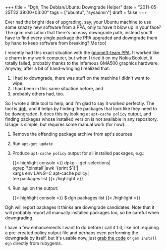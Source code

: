 +++
title = "Dgh, The Debian/Ubuntu Downgrade Helper"
date = "2011-05-25T22:39:00+03:00"
tags = ["ubuntu", "sysadmin"]
draft = false
+++

Ever had the bright idea of upgrading, say, your Ubuntu machine to use some
snazzy new software from a PPA, only to have it blow up in your face? The grim
realization that there's no easy downgrade path, instead you'll have to find
every single package the PPA upgraded and downgrade them by hand to keep
software from breaking? Me too!

<!--more-->

I recently had this exact situation with the [gnome3-team
PPA](https://launchpad.net/~gnome3-team/+archive/gnome3). It worked like a
charm in my work computer, but when I tried it on my Nokia Booklet, it totally
failed, probably thanks to the infamous GMA500 graphics hardware. Anyway,
after a bit of hand-wringing I realized that:

  1. I had to downgrade, there was stuff on the machine I didn't want to wipe,
  2. I had been in this same situation before, and
  3. probably others had, too.

So I wrote a little tool to help, and I'm glad to say it worked perfectly. The
tool is [dgh](http://github.com/ilkka/dgh), and it helps by finding the
packages that look like they need to be downgraded. It does this by looking at
`apt-cache policy` output, and finding packages whose installed version is not
available in any repository. Usage is simple, but requires some manual work
(for now):

  1. Remove the offending package archive from apt's sources
  2. Run `apt-get update`
  3. Produce `apt-cache policy` output for all installed packages, e.g.:

     {{< highlight console >}}
dpkg --get-selections| \
egrep '\binstall'|awk '{print $1}'| \
xargs env LANG=C apt-cache policy| \
tee packages.list
     {{< /highlight >}}

  4. Run `dgh` on the output:

     {{< highlight console >}}
$ dgh packages.list
     {{< /highlight >}}

Dgh will report packages it thinks are downgrade candidates. Note that it will
probably report all manually installed packages too, so be careful when
downgrading.

I have a few enhancements I want to do before I call it 1.0, like not
requiring a pre-created policy output file and perhaps even performing the
downgrade by itself, but it's usable now, just [grab the
code](http://github.com/ilkka/dgh) or `gem install dgh` directly from
rubygems.
